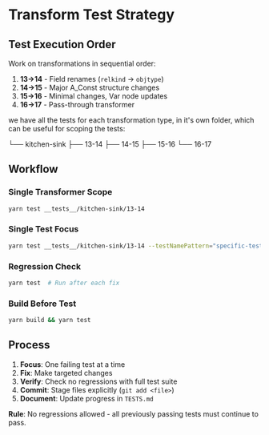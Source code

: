 # Transform Test Strategy

## Test Execution Order

Work on transformations in sequential order:

1. **13→14** - Field renames (`relkind` → `objtype`)
2. **14→15** - Major A_Const structure changes
3. **15→16** - Minimal changes, Var node updates
4. **16→17** - Pass-through transformer

we have all the tests for each transformation type, in it's own folder, which can be useful for scoping the tests:

└── kitchen-sink
    ├── 13-14
    ├── 14-15
    ├── 15-16
    └── 16-17

## Workflow

### Single Transformer Scope
```bash
yarn test __tests__/kitchen-sink/13-14
```

### Single Test Focus
```bash
yarn test __tests__/kitchen-sink/13-14 --testNamePattern="specific-test"
```

### Regression Check
```bash
yarn test  # Run after each fix
```

### Build Before Test
```bash
yarn build && yarn test
```

## Process

1. **Focus**: One failing test at a time
2. **Fix**: Make targeted changes
3. **Verify**: Check no regressions with full test suite
4. **Commit**: Stage files explicitly (`git add <file>`)
5. **Document**: Update progress in `TESTS.md`

**Rule**: No regressions allowed - all previously passing tests must continue to pass.
